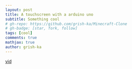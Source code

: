 ```yaml
---
layout: post
title: A touchscreen with a arduino uno
subtitle: Something cool
# gh-repo: https://github.com/grish-ka/Minecraft-Clone
# gh-badge: [star, fork, follow]
tags: [cool]
comments: true
mathjax: true
author: grish-ka
---
```


[vid](/assets/img/touchscreen.mp4)
